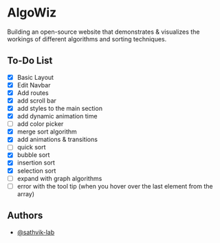 
# AlgoWiz

Building an open-source website that demonstrates & visualizes the workings of different algorithms and sorting techniques.




## To-Do List

- [x]  Basic Layout
- [x]  Edit Navbar
- [x]  Add routes
- [x]  add scroll bar
- [x]  add styles to the main section
- [x]  add dynamic animation time
- [ ]  add color picker
- [x]  merge sort algorithm
- [x]  add animations & transitions
- [ ]  quick sort
- [x]  bubble sort
- [x]  insertion sort
- [x]  selection sort
- [ ]  expand with graph algorithms
- [ ]  error with the tool tip (when you hover over the last element from the array)

## Authors

- [@sathvik-lab](https://www.github.com/sathvik-lab)

